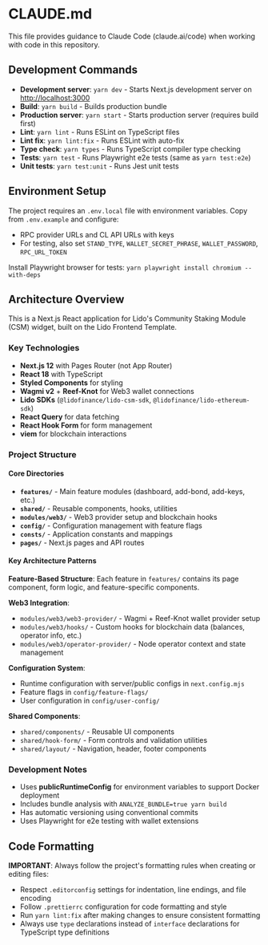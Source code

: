 # CLAUDE.md

This file provides guidance to Claude Code (claude.ai/code) when working with code in this repository.

## Development Commands

- **Development server**: `yarn dev` - Starts Next.js development server on <http://localhost:3000>
- **Build**: `yarn build` - Builds production bundle
- **Production server**: `yarn start` - Starts production server (requires build first)
- **Lint**: `yarn lint` - Runs ESLint on TypeScript files
- **Lint fix**: `yarn lint:fix` - Runs ESLint with auto-fix
- **Type check**: `yarn types` - Runs TypeScript compiler type checking
- **Tests**: `yarn test` - Runs Playwright e2e tests (same as `yarn test:e2e`)
- **Unit tests**: `yarn test:unit` - Runs Jest unit tests

## Environment Setup

The project requires an `.env.local` file with environment variables. Copy from `.env.example` and configure:

- RPC provider URLs and CL API URLs with keys
- For testing, also set `STAND_TYPE`, `WALLET_SECRET_PHRASE`, `WALLET_PASSWORD`, `RPC_URL_TOKEN`

Install Playwright browser for tests: `yarn playwright install chromium --with-deps`

## Architecture Overview

This is a Next.js React application for Lido's Community Staking Module (CSM) widget, built on the Lido Frontend Template.

### Key Technologies

- **Next.js 12** with Pages Router (not App Router)
- **React 18** with TypeScript
- **Styled Components** for styling
- **Wagmi v2** + **Reef-Knot** for Web3 wallet connections
- **Lido SDKs** (`@lidofinance/lido-csm-sdk`, `@lidofinance/lido-ethereum-sdk`)
- **React Query** for data fetching
- **React Hook Form** for form management
- **viem** for blockchain interactions

### Project Structure

#### Core Directories

- **`features/`** - Main feature modules (dashboard, add-bond, add-keys, etc.)
- **`shared/`** - Reusable components, hooks, utilities
- **`modules/web3/`** - Web3 provider setup and blockchain hooks
- **`config/`** - Configuration management with feature flags
- **`consts/`** - Application constants and mappings
- **`pages/`** - Next.js pages and API routes

#### Key Architecture Patterns

**Feature-Based Structure**: Each feature in `features/` contains its page component, form logic, and feature-specific components.

**Web3 Integration**:

- `modules/web3/web3-provider/` - Wagmi + Reef-Knot wallet provider setup
- `modules/web3/hooks/` - Custom hooks for blockchain data (balances, operator info, etc.)
- `modules/web3/operator-provider/` - Node operator context and state management

**Configuration System**:

- Runtime configuration with server/public configs in `next.config.mjs`
- Feature flags in `config/feature-flags/`
- User configuration in `config/user-config/`

**Shared Components**:

- `shared/components/` - Reusable UI components
- `shared/hook-form/` - Form controls and validation utilities
- `shared/layout/` - Navigation, header, footer components

### Development Notes

- Uses **publicRuntimeConfig** for environment variables to support Docker deployment
- Includes bundle analysis with `ANALYZE_BUNDLE=true yarn build`
- Has automatic versioning using conventional commits
- Uses Playwright for e2e testing with wallet extensions

## Code Formatting

**IMPORTANT**: Always follow the project's formatting rules when creating or editing files:

- Respect `.editorconfig` settings for indentation, line endings, and file encoding
- Follow `.prettierrc` configuration for code formatting and style
- Run `yarn lint:fix` after making changes to ensure consistent formatting
- Always use `type` declarations instead of `interface` declarations for TypeScript type definitions
